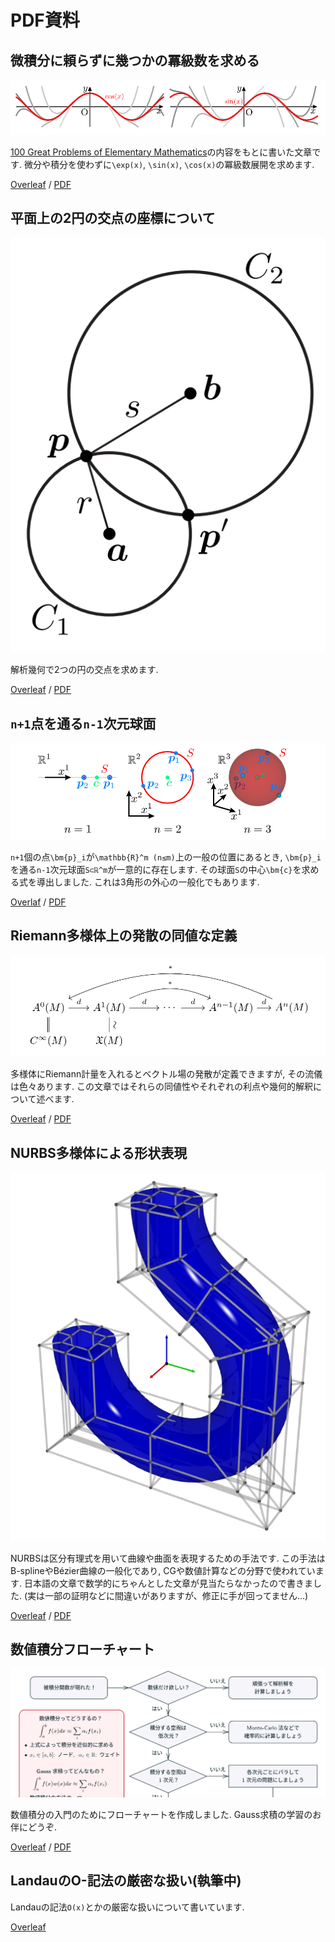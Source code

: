 # PDF資料

## 微積分に頼らずに幾つかの冪級数を求める
![](img/cossin.png)

[100 Great Problems of Elementary Mathematics](https://www.amazon.co.jp/dp/B00BOKIWSM)の内容をもとに書いた文章です.
微分や積分を使わずに``\exp(x)``, ``\sin(x)``, ``\cos(x)``の冪級数展開を求めます.

[Overleaf](https://www.overleaf.com/read/cpkzxvzczssn)
/
[PDF](https://drive.google.com/open?id=1otefohLREQurkijJ7Ei_5jFyf-GugiJM)


## 平面上の2円の交点の座標について
![](img/intersection.png)

解析幾何で2つの円の交点を求めます.

[Overleaf](https://www.overleaf.com/read/qykjnbwdfjrj)
/
[PDF](https://drive.google.com/open?id=1cg2xY0FJ3MNmAqzLWA2AUIA64asKhLkY)


## ``n+1``点を通る``n-1``次元球面
![](img/sphere.png)

``n+1``個の点``\bm{p}_i``が``\mathbb{R}^m (n≤m)``上の一般の位置にあるとき, ``\bm{p}_i``を通る``n-1``次元球面``S⊂ℝ^m``が一意的に存在します.
その球面``S``の中心``\bm{c}``を求める式を導出しました.
これは3角形の外心の一般化でもあります.

[Overlaf](https://www.overleaf.com/read/nnffssqthbsf)
/
[PDF](https://drive.google.com/open?id=1i_fuJQoKcPNZRJoBrZ_K4o6c1SzURgKA)


## Riemann多様体上の発散の同値な定義
![](img/divergence.png)

多様体にRiemann計量を入れるとベクトル場の発散が定義できますが, その流儀は色々あります.
この文章ではそれらの同値性やそれぞれの利点や幾何的解釈について述べます.

[Overleaf](https://www.overleaf.com/read/gfjtscqftvgz)
/
[PDF](https://drive.google.com/file/d/1G6l0E1bpyb6v0dj85zfBLuvGO5QTNlMo/view)


## NURBS多様体による形状表現
![](img/nurbs.png)

NURBSは区分有理式を用いて曲線や曲面を表現するための手法です.
この手法はB-splineやBézier曲線の一般化であり, CGや数値計算などの分野で使われています.
日本語の文章で数学的にちゃんとした文章が見当たらなかったので書きました.
(実は一部の証明などに間違いがありますが、修正に手が回ってません…)

[Overleaf](https://www.overleaf.com/read/vygnptvqfspd)
/
[PDF](https://drive.google.com/open?id=1JK2tBEXQavGOq2nlkpJyoeQC0QoIUOQ3)


## 数値積分フローチャート
![](img/numericalintegralflowchart.png)

数値積分の入門のためにフローチャートを作成しました.
Gauss求積の学習のお伴にどうぞ.

[Overleaf](https://www.overleaf.com/read/sfzqrxbckdwh)
/
[PDF](https://drive.google.com/file/d/1TojTUq4K-c4nqU1V-ZTa53kdFxHqSLzI/view)


## LandauのO-記法の厳密な扱い(執筆中)
Landauの記法``O(x)``とかの厳密な扱いについて書いています.

[Overleaf](https://www.overleaf.com/read/hxrrkzkfrwkv)
